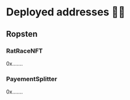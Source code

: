 # Deployed addresses :memo::pencil:

## Ropsten

### RatRaceNFT
0x.......
### PayementSplitter
0x.......